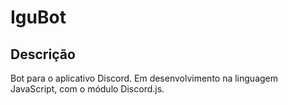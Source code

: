 # IguBot

## Descrição

Bot para o aplicativo Discord. Em desenvolvimento na linguagem JavaScript, com o módulo Discord.js.
